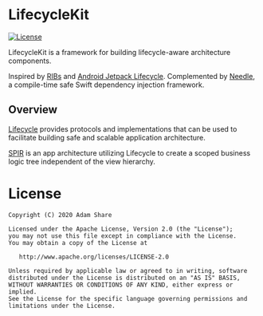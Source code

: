 # LifecycleKit
[![License](https://img.shields.io/badge/License-Apache%202.0-blue.svg)](https://opensource.org/licenses/Apache-2.0)

LifecycleKit is a framework for building lifecycle-aware architecture components.

Inspired by [RIBs](https://github.com/uber/ribs) and [Android Jetpack Lifecycle](https://developer.android.com/jetpack/androidx/releases/lifecycle).
Complemented by [Needle](https://github.com/uber/needle), a compile-time safe Swift dependency injection framework.

## Overview

[Lifecycle](https://github.com/ashare80/LifecycleKit/wiki/Lifecycle) provides protocols and implementations that can be used to facilitate building safe and scalable application architecture.

[SPIR](https://github.com/ashare80/LifecycleKit/wiki/SPIR) is an app architecture utilizing Lifecycle to create a scoped business logic tree independent of the view hierarchy.

# License

    Copyright (C) 2020 Adam Share

    Licensed under the Apache License, Version 2.0 (the "License");
    you may not use this file except in compliance with the License.
    You may obtain a copy of the License at

       http://www.apache.org/licenses/LICENSE-2.0

    Unless required by applicable law or agreed to in writing, software
    distributed under the License is distributed on an "AS IS" BASIS,
    WITHOUT WARRANTIES OR CONDITIONS OF ANY KIND, either express or implied.
    See the License for the specific language governing permissions and
    limitations under the License.
